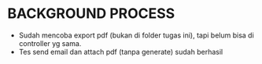 # BACKGROUND PROCESS

* Sudah mencoba export pdf (bukan di folder tugas ini), tapi belum bisa di controller yg sama.
* Tes send email dan attach pdf (tanpa generate) sudah berhasil